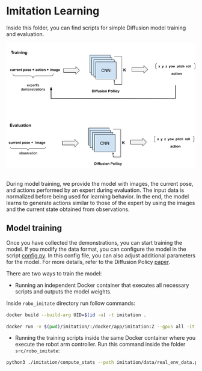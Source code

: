 # Imitation Learning
Inside this folder, you can find scripts for simple Diffusion model training and evaluation.
<div align='center'>
    <img src="../media/training_and_evaluation.png">
</div>

</br>

 During model training, we provide the model with images, the current pose, and actions performed by an expert during evaluation. The input data is normalized before being used for learning behavior. In the end, the model learns to generate actions similar to those of the expert by using the images and the current state obtained from observations.

## Model training
Once you have collected the demonstrations, you can start training the model. If you modify the data format, you can configure the model in the script [config.py](imitation/common/config.py).  In this config file, you can also adjust additional parameters for the model. For more details, refer to the Diffusion Policy [paper](https://diffusion-policy.cs.columbia.edu/).

There are two ways to train the model:
- Running an independent Docker container that executes all necessary scripts and outputs the model weights.

Inside `robo_imitate` directory run follow commands:

```sh 
docker build --build-arg UID=$(id -u) -t imitation .
```

```sh
docker run -v $(pwd)/imitation/:/docker/app/imitation:Z --gpus all -it -e DATA_PATH=imitation/data/real_env_data.parquet -e EPOCH=1000 imitation
```

- Running the training scripts inside the same Docker container where you execute the robot arm controller.
Run this command inside the folder `src/robo_imitate`:

```sh
python3 ./imitation/compute_stats --path imitation/data/real_env_data.parquet  && python3 ./imitation/train_script --path imitation/data/real_env_data.parquet  --epoch 1000
```

